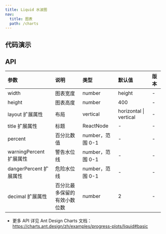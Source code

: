 ```yaml
---
title: Liquid 水波图
nav:
  title: 图表
  path: /charts
---
```


## 代码演示

<code src="./demo/circle.tsx" title="圆形水波图"></code>

<code src="./demo/rect.tsx" title="矩形水波图"></code>

<code src="./demo/horizontal.tsx" title="水平布局的水波图"></code>

<code src="./demo/decimal.tsx" title="数据精度" description="默认最多保留两位有效小数，可通过 `decimal` 进行设置。"></code>

## API

| 参数 | 说明 | 类型 | 默认值 | 版本 |
| :-- | :-- | :-- | :-- | :-- |
| width | 图表宽度 | number | height | - |
| height | 图表高度 | number | 400 | - |
| layout <Badge>扩展属性</Badge> | 布局 | vertical | horizontal \| vertical | - |
| title <Badge>扩展属性</Badge> | 标题 | ReactNode | - | - |
| percent | 百分比数值 | number，范围 0-1 | - | - |
| warningPercent <Badge>扩展属性</Badge> | 警告水位线 | number，范围 0-1 | - | - |
| dangerPercent <Badge>扩展属性</Badge> | 危险水位线 | number，范围 0-1 | - | - |
| decimal <Badge>扩展属性</Badge> | 百分比最多保留的有效小数位数 | number | 2 | - |

- 更多 API 详见 Ant Design Charts 文档：https://charts.ant.design/zh/examples/progress-plots/liquid#basic
